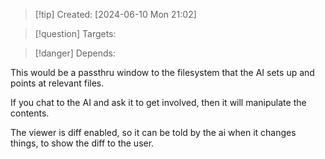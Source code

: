 
>[!tip] Created: [2024-06-10 Mon 21:02]

>[!question] Targets: 

>[!danger] Depends: 

This would be a passthru window to the filesystem that the AI sets up and points at relevant files.

If you chat to the AI and ask it to get involved, then it will manipulate the contents.

The viewer is diff enabled, so it can be told by the ai when it changes things, to show the diff to the user.